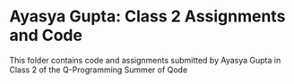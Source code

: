 # Ayasya Gupta: Class 2 Assignments and Code
This folder contains code and assignments submitted by Ayasya Gupta in Class 2 of the Q-Programming Summer of Qode